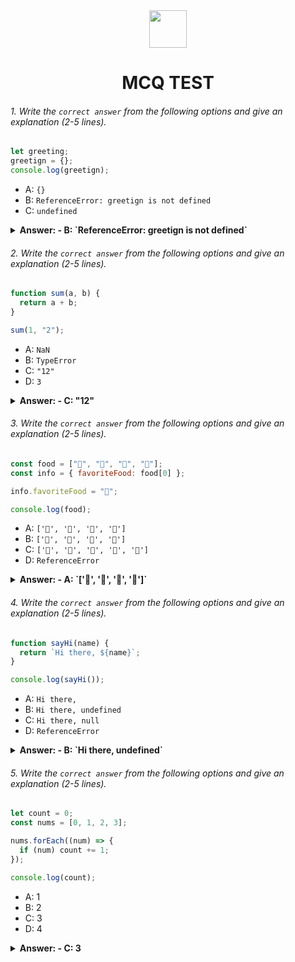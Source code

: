 <div align="center">
  <img height="60" src="https://edurev.gumlet.io/AllImages/original/ApplicationImages/CourseImages/944e5d47-8c55-4a89-91e5-22ab5f2798fc_CI.png">
  <h1>MCQ TEST</h1>
</div>

###### 1. Write the `correct answer` from the following options and give an explanation (2-5 lines).

```javascript
let greeting;
greetign = {};
console.log(greetign);
```

- A: `{}`
- B: `ReferenceError: greetign is not defined`
- C: `undefined`

<details><summary><b>Answer: - B: `ReferenceError: greetign is not defined`</b></summary>
<p>

#### Answer: ?

<i>'greetign' is not a variable or result from a function. 
It is not declared. it's just a word whose value is an empty object. 
If it were declared then the answer would be undefined because of an empty object. </i>

</p>
</details>

###### 2. Write the `correct answer` from the following options and give an explanation (2-5 lines).

```javascript
function sum(a, b) {
  return a + b;
}

sum(1, "2");
```

- A: `NaN`
- B: `TypeError`
- C: `"12"`
- D: `3`

<details><summary><b>Answer: - C: "12"</b></summary>
<p>

#### Answer: ?

<i>The value of a is a number but the value of b is a string. That's why  Javascript will not add those 2 numbers like real mathematics. Javascript will concatenate it and make a string "12"</i>

</p>
</details>

###### 3. Write the `correct answer` from the following options and give an explanation (2-5 lines).

```javascript
const food = ["🍕", "🍫", "🥑", "🍔"];
const info = { favoriteFood: food[0] };

info.favoriteFood = "🍝";

console.log(food);
```

- A: `['🍕', '🍫', '🥑', '🍔']`
- B: `['🍝', '🍫', '🥑', '🍔']`
- C: `['🍝', '🍕', '🍫', '🥑', '🍔']`
- D: `ReferenceError`

<details><summary><b>Answer: - A: `['🍕', '🍫', '🥑', '🍔']`</b></summary>
<p>

#### Answer: ?

<i>There are some lines of code but the value of 'food' is unchanged. That's why when console.log it, should show the value of the 'food' array which is `['🍕', '🍫', '🥑', '🍔']`</i>

</p>
</details>

###### 4. Write the `correct answer` from the following options and give an explanation (2-5 lines).

```javascript
function sayHi(name) {
  return `Hi there, ${name}`;
}

console.log(sayHi());
```

- A: `Hi there,`
- B: `Hi there, undefined`
- C: `Hi there, null`
- D: `ReferenceError`

<details><summary><b>Answer: - B: `Hi there, undefined`</b></summary>
<p>

#### Answer: ?

<i>In this small function, it takes one parameter. but the value of the parameter is passed empty when calling the function. That's why it will return undefined inside of the string dynamically.</i>

</p>
</details>

###### 5. Write the `correct answer` from the following options and give an explanation (2-5 lines).

```javascript
let count = 0;
const nums = [0, 1, 2, 3];

nums.forEach((num) => {
  if (num) count += 1;
});

console.log(count);
```

- A: 1
- B: 2
- C: 3
- D: 4

<details><summary><b>Answer: - C: 3</b></summary>
<p>

#### Answer: ?

<i>In this function is used forEach method that will check every element of the num array. And according to the condition, if it finds a true number it will count it as a number digit. Then increase the index position and check again. As 0 is a false number that's why it will skip in the first position. So the total number of the final value or the count will be 3.</i>

</p>
</details>
